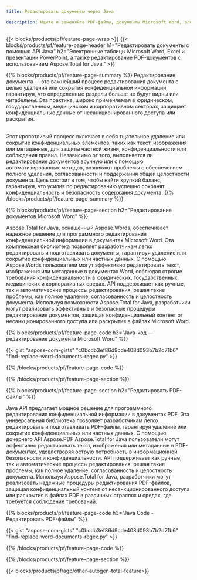 ```yaml
---
title: Редактировать документы через Java 

description: Ищите и заменяйте PDF-файлы, документы Microsoft Word, электронные таблицы Excel и данные презентаций PowerPoint с помощью приложения Java.
---
```


{{< blocks/products/pf/feature-page-wrap >}}
{{< blocks/products/pf/feature-page-header h1="Редактировать документы с помощью API Java" h2="Электронные таблицы Microsoft Word, Excel и презентации PowerPoint, а также редактирование PDF-документов с использованием Aspose.Total for Java." >}}

{{% blocks/products/pf/feature-page-summary %}}
Редактирование документа — это важнейший процесс редактирования документа с целью удаления или сокрытия конфиденциальной информации, гарантируя, что определенные разделы больше не будут видны или читабельны. Эта практика, широко применяемая в юридическом, государственном, медицинском и корпоративном секторах, защищает конфиденциальные данные от несанкционированного доступа или раскрытия.<br /><br />

Этот кропотливый процесс включает в себя тщательное удаление или сокрытие конфиденциальных элементов, таких как текст, изображения или метаданные, для защиты частной жизни, конфиденциальности или соблюдения правил. Независимо от того, выполняется ли редактирование документов вручную или с помощью автоматизированных методов, возникают проблемы с обеспечением полного удаления, согласованности и поддержания общей целостности документа. Цель состоит в том, чтобы найти хрупкий баланс, гарантируя, что усилия по редактированию успешно сохранят конфиденциальность и безопасность содержания документа.
{{% /blocks/products/pf/feature-page-summary  %}}

{{% blocks/products/pf/feature-page-section  h2="Редактирование документов Microsoft Word" %}}

Aspose.Total for Java, оснащенный Aspose.Words, обеспечивает надежное решение для программного редактирования конфиденциальной информации в документах Microsoft Word. Эта комплексная библиотека позволяет разработчикам легко редактировать и подготавливать документы, гарантируя удаление или сокрытие конфиденциальных или частных данных. С помощью Aspose.Words пользователи могут эффективно редактировать текст, изображения или метаданные в документах Word, соблюдая строгие требования конфиденциальности в юридических, государственных, медицинских и корпоративных средах. API поддерживает как ручные, так и автоматические процессы редактирования, решая такие проблемы, как полное удаление, согласованность и целостность документа. Используя возможности Aspose.Total for Java, разработчики могут реализовать эффективные и безопасные процедуры редактирования документов, защищая конфиденциальный контент от несанкционированного доступа или раскрытия в файлах Microsoft Word.

{{% blocks/products/pf/feature-page-code h3="Java-код — редактирование документа Microsoft Word" %}}

{{< gist "aspose-com-gists" "c0bcdb3ef86d9cde408d093b7b2d71b6" "find-replace-word-documents-regex.py" >}}

{{% /blocks/products/pf/feature-page-code  %}}

{{% /blocks/products/pf/feature-page-section %}}

{{% blocks/products/pf/feature-page-section  h2="Редактировать PDF-файлы" %}}

Java API предлагает мощное решение для программного редактирования конфиденциальной информации в документах PDF. Эта универсальная библиотека позволяет разработчикам легко редактировать и подготавливать PDF-файлы, гарантируя удаление или сокрытие конфиденциальных или частных данных. С помощью дочернего API Aspose.PDF Aspose.Total for Java пользователи могут эффективно редактировать текст, изображения или метаданные в PDF-документах, удовлетворяя острую потребность в информационной безопасности и конфиденциальности. API поддерживает как ручные, так и автоматические процессы редактирования, решая такие проблемы, как полное удаление, согласованность и целостность документа. Используя Aspose.Total for Java, разработчики могут реализовать надежные процедуры редактирования PDF-файлов, защищая конфиденциальный контент от несанкционированного доступа или раскрытия в файлах PDF в различных отраслях и средах, где требуется соблюдение требований.

{{% blocks/products/pf/feature-page-code h3="Java Code - Редактировать PDF-файлы" %}}

{{< gist "aspose-com-gists" "c0bcdb3ef86d9cde408d093b7b2d71b6" "find-replace-word-documents-regex.py" >}}

{{% /blocks/products/pf/feature-page-code  %}}

{{% /blocks/products/pf/feature-page-section %}}

{{< blocks/products/pf/agp/other-autogen-total-feature>}}